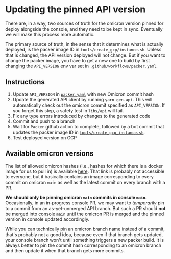 # Updating the pinned API version

There are, in a way, two sources of truth for the omicron version pinned for deploy alongside the console, and they need to be kept in sync. Eventually we will make this process more automatic.

The primary source of truth, in the sense that it determines what is actually deployed, is the packer image ID in `tools/create_gcp/instance.sh`. Unless that is changed, the API version deployed will not change. But if you want to change the packer image, you have to get a new one to build by first changing the `API_VERSION` env var set in `.github/workflows/packer.yaml`.

## Instructions

1. Update `API_VERSION` in [`packer.yaml`](https://github.com/oxidecomputer/console/blob/c90ac1660273dbee2a2fe5456fc8318057444a13/.github/workflows/packer.yaml#L49) with new Omicron commit hash
1. Update the generated API client by running `yarn gen-api`. This will automatically check out the omicron commit specified as `API_VERSION`. If you forget this step, a safety test in `libs/api` will fail.
1. Fix any type errors introduced by changes to the generated code
1. Commit and push to a branch
1. Wait for `Packer` github action to complete, followed by a bot commit that updates the packer image ID in [`tools/create_gcp_instance.sh`](https://github.com/oxidecomputer/console/blob/d046263cbfbb80b08757e432a8fcd980b8facbe3/tools/create_gcp_instance.sh#L23).
1. Test deployed version on GCP

## Available omicron versions

The list of allowed omicron hashes (i.e., hashes for which there is a docker image for us to pull in) is available [here](https://github.com/orgs/oxidecomputer/packages/container/omicron/versions). That link is probably not accessible to everyone, but it basically contains an image corresponding to every commit on omicron `main` as well as the latest commit on every branch with a PR.

**We should only be pinning omicron `main` commits in console `main`.** Occasionally, in an in-progress console PR, we may want to _temporarily_ pin to a commit from an as-yet-unmerged API branch. But such a PR should **not** be merged into console `main` until the omicron PR is merged and the pinned version in console updated accordingly.

While you can technically pin an omicron branch name instead of a commit, that's probably not a good idea, because even if that branch gets updated, your console branch won't until something triggers a new packer build. It is always better to pin the commit hash corresponding to an omicron branch and then update it when that branch gets more commits.
